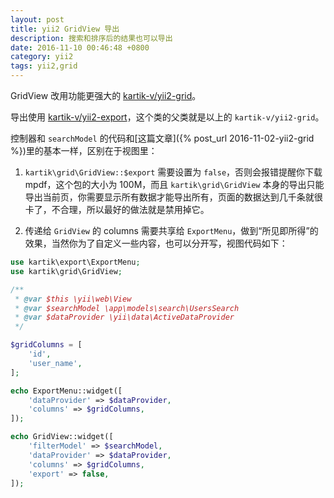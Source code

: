 ```yaml
---
layout: post
title: yii2 GridView 导出
description: 搜索和排序后的结果也可以导出
date: 2016-11-10 00:46:48 +0800
category: yii2
tags: yii2,grid
---
```


GridView 改用功能更强大的 [kartik-v/yii2-grid](https://github.com/kartik-v/yii2-grid)。

导出使用 [kartik-v/yii2-export](https://github.com/kartik-v/yii2-export)，这个类的父类就是以上的 `kartik-v/yii2-grid`。

控制器和 `searchModel` 的代码和[这篇文章]({% post_url 2016-11-02-yii2-grid %})里的基本一样，区别在于视图里：

1. `kartik\grid\GridView::$export` 需要设置为 `false`，否则会报错提醒你下载 mpdf，这个包的大小为 100M，而且 `kartik\grid\GridView` 本身的导出只能导出当前页，你需要显示所有数据才能导出所有，页面的数据达到几千条就很卡了，不合理，所以最好的做法就是禁用掉它。

2. 传递给 `GridView` 的 columns 需要共享给 `ExportMenu`，做到“所见即所得”的效果，当然你为了自定义一些内容，也可以分开写，视图代码如下：

```php
use kartik\export\ExportMenu;
use kartik\grid\GridView;

/**
 * @var $this \yii\web\View
 * @var $searchModel \app\models\search\UsersSearch
 * @var $dataProvider \yii\data\ActiveDataProvider
 */

$gridColumns = [
    'id',
    'user_name',
];

echo ExportMenu::widget([
    'dataProvider' => $dataProvider,
    'columns' => $gridColumns,
]);

echo GridView::widget([
    'filterModel' => $searchModel,
    'dataProvider' => $dataProvider,
    'columns' => $gridColumns,
    'export' => false,
]);
```

